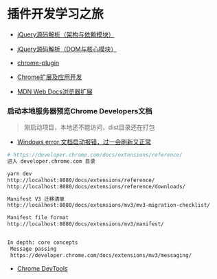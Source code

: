 # 插件开发学习之旅

- [jQuery源码解析（架构与依赖模块）](https://www.imooc.com/learn/172)
- [jQuery源码解析（DOM与核心模块）](https://www.imooc.com/learn/222)

- [chrome-plugin](https://github.com/sxei/chrome-plugin-demo)
- [Chrome扩展及应用开发](https://github.com/Sneezry/chrome_extensions_and_apps_programming)
- [MDN Web Docs浏览器扩展](https://developer.mozilla.org/zh-CN/docs/Mozilla/Add-ons/WebExtensions)

### 启动本地服务器预览Chrome Developers文档

> 刚启动项目，本地还不能访问，dist目录还在打包
- [Windows error 文档启动报错，过一会刷新又正常](https://github.com/GoogleChrome/developer.chrome.com/issues/601)

```sh
# https://developer.chrome.com/docs/extensions/reference/
进入 developer.chrome.com 目录

yarn dev
http://localhost:8080/docs/extensions/reference/
http://localhost:8080/docs/extensions/reference/downloads/

Manifest V3 迁移清单
http://localhost:8080/docs/extensions/mv3/mv3-migration-checklist/

Manifest file format
http://localhost:8080/docs/extensions/mv3/manifest/


In depth: core concepts
 Message passing
 https://developer.chrome.com/docs/extensions/mv3/messaging/
```

- [Chrome DevTools](https://developer.chrome.com/docs/devtools/overview/)